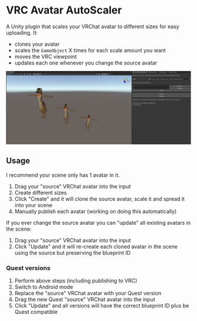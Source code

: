 # VRC Avatar AutoScaler

A Unity plugin that scales your VRChat avatar to different sizes for easy uploading. It:

- clones your avatar
- scales the `GameObject` X times for each scale amount you want
- moves the VRC viewpoint
- updates each one whenever you change the source avatar 

<img src="screenshots/screenshot_main.png" />

## Usage

I recommend your scene only has 1 avatar in it.

1. Drag your "source" VRChat avatar into the input
2. Create different sizes
3. Click "Create" and it will clone the source avatar, scale it and spread it into your scene
4. Manually publish each avatar (working on doing this automatically)

If you ever change the source avatar you can "update" all existing avatars in the scene:

1. Drag your "source" VRChat avatar into the input
2. Click "Update" and it will re-create each cloned avatar in the scene using the source but preserving the blueprint ID

### Quest versions

1. Perform above steps (including publishing to VRC)
2. Switch to Android mode
3. Replace the "source" VRChat avatar with your Quest version
4. Drag the new Quest "source" VRChat avatar into the input
5. Click "Update" and all versions will have the correct blueprint ID plus be Quest compatible 
